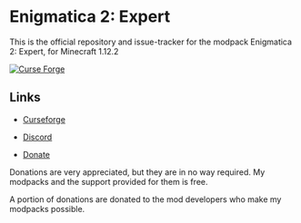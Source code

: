<h1>Enigmatica 2: Expert</h1>

This is the official repository and issue-tracker for the modpack Enigmatica 2: Expert, for Minecraft 1.12.2

[![Curse Forge](http://cf.way2muchnoise.eu/full_enigmatica2expert_downloads.svg)](https://minecraft.curseforge.com/projects/enigmatica2expert)

<h2>Links</h2>

* [Curseforge](https://minecraft.curseforge.com/projects/enigmatica2expert)

* [Discord](https://discord.gg/HnWNd7X)

* [Donate](https://www.paypal.com/donate/?token=Ay3ANol1e-B9mhXu28_PiRgLTbDsQUPHmrMmSTGf2FeUexn0XXt7RxmMSJZgyWU4cnSxbW&country.x=US&locale.x=US)

Donations are very appreciated, but they are in no way required. My modpacks and the support provided for them is free.

A portion of donations are donated to the mod developers who make my modpacks possible.

